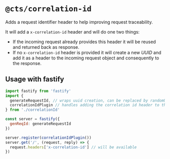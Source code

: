 # `@cts/correlation-id`

Adds a request identifier header to help improving request traceability.

It will add a `x-correlation-id` header and will do one two things:

* If the incoming request already provides this header it will be reused and returned back as response.
* If no `x-correlation-id` header is provided it will create a new _UUID_ and add it as a header to the incoming request object and consequently to the response.

## Usage with fastify

```javascript
import fastify from 'fastify'
import {
  generateRequestId, // wraps uuid creation, can be replaced by randomUUID() from node:crypto
  correlationIdPlugin // handles adding the correlation id header to the response and reply objects
} from './correlationId'

const server = fastify({
  genReqId: generateRequestId
})

server.register(correlationIdPlugin())
server.get('/', (request, reply) => {
  request.headers['x-correlation-id'] // will be available
})
```

